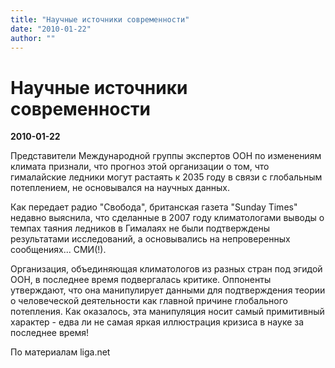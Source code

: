 ```yaml
---
title: "Научные источники современности"
date: "2010-01-22"
author: ""
---
```


# Научные источники современности

**2010-01-22** 

Представители Международной группы экспертов ООН по изменениям климата признали, что прогноз этой организации о том, что гималайские ледники могут растаять к 2035 году в связи с глобальным потеплением, не основывался на научных данных.



Как передает радио "Свобода", британская газета "Sunday Times" недавно выяснила, что сделанные в 2007 году климатологами выводы о темпах таяния ледников в Гималаях не были подтверждены результатами исследований, а основывались на непроверенных сообщениях... СМИ(!).



Организация, объединяющая климатологов из разных стран под эгидой ООН, в последнее время подвергалась критике. Оппоненты утверждают, что она манипулирует данными для подтверждения теории о человеческой деятельности как главной причине глобального потепления. Как оказалось, эта манипуляция носит самый примитивный характер - едва ли не самая яркая иллюстрация кризиса в науке за последнее время!

По материалам liga.net